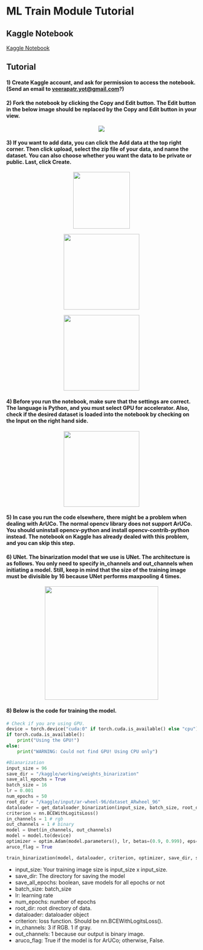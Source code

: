 # ML Train Module Tutorial

## Kaggle Notebook

[Kaggle Notebook](https://www.kaggle.com/code/veerapatr/train-dbr-default/notebook)

## Tutorial

#### 1) Create Kaggle account, and ask for permission to access the notebook. (Send an email to veerapatr.yot@gmail.com?)

#### 2) Fork the notebook by clicking the Copy and Edit button. The Edit button in the below image should be replaced by the Copy and Edit button in your view.
<p align="center">
    <img  src="https://github.com/HCIELab/InfraTags/blob/main/public/readme_img/fork.png">
</p>

#### 3) If you want to add data, you can click the Add data at the top right corner. Then click upload, select the zip file of your data, and name the dataset. You can also choose whether you want the data to be private or public. Last, click Create.

<p align="center">
    <img  height="150" src="https://github.com/HCIELab/InfraTags/blob/main/public/readme_img/add.png">
</p>

<p align="center">
    <img  height="200" src="https://github.com/HCIELab/InfraTags/blob/main/public/readme_img/upload.png">
</p>

<p align="center">
    <img  height="200" src="https://github.com/HCIELab/InfraTags/blob/main/public/readme_img/name.png">
</p>

#### 4) Before you run the notebook, make sure that the settings are correct. The language is Python, and you must select GPU for accelerator. Also, check if the desired dataset is loaded into the notebook by checking on the Input on the right hand side.
<p align="center">
    <img  height=  "200" src="https://github.com/HCIELab/InfraTags/blob/main/public/readme_img/setting.png">
</p>

#### 5) In case you run the code elsewhere, there might be a problem when dealing with ArUCo. The normal opencv library does not support ArUCo. You should uninstall opencv-python and install opencv-contrib-python instead. The notebook on Kaggle has already dealed with this problem, and you can skip this step.

#### 6) UNet. The binarization model that we use is UNet. The architecture is as follows. You only need to specify in_channels and out_channels when initiating a model. Still, keep in mind that the size of the training image must be divisible by 16 because UNet performs maxpooling 4 times.

<p align="center">
    <img  height=  "300" src="https://github.com/HCIELab/InfraTags/blob/main/public/readme_img/unet_simple.png">
</p>

#### 8) Below is the code for training the model.
```python
# Check if you are using GPU.
device = torch.device("cuda:0" if torch.cuda.is_available() else "cpu")
if torch.cuda.is_available():
    print("Using the GPU!")
else:
    print("WARNING: Could not find GPU! Using CPU only")

#Bianarization
input_size = 96
save_dir = "/kaggle/working/weights_binarization"
save_all_epochs = True
batch_size = 16
lr = 0.001
num_epochs = 50
root_dir = "/kaggle/input/ar-wheel-96/dataset_ARwheel_96"
dataloader = get_dataloader_binarization(input_size, batch_size, root_dir)
criterion = nn.BCEWithLogitsLoss()
in_channels = 1 # rgb
out_channels = 1 # binary
model = Unet(in_channels, out_channels)
model = model.to(device)
optimizer = optim.Adam(model.parameters(), lr, betas=(0.9, 0.999), eps=1e-08, weight_decay=0)
aruco_flag = True

train_binarization(model, dataloader, criterion, optimizer, save_dir, save_all_epochs, num_epochs, aruco_flag)
```
- input_size: Your training image size is input_size x input_size.
- save_dir: The directory for saving the model
- save_all_epochs: boolean, save models for all epochs or not
- batch_size: batch_size
- lr: learning rate
- num_epochs: number of epochs
- root_dir: root directory of data. 
- dataloader: dataloader object
- criterion: loss function. Should be nn.BCEWithLogitsLoss().
- in_channels: 3 if RGB. 1 if gray.
- out_channels: 1 because our output is binary image.
- aruco_flag: True if the model is for ArUCo; otherwise, False.

